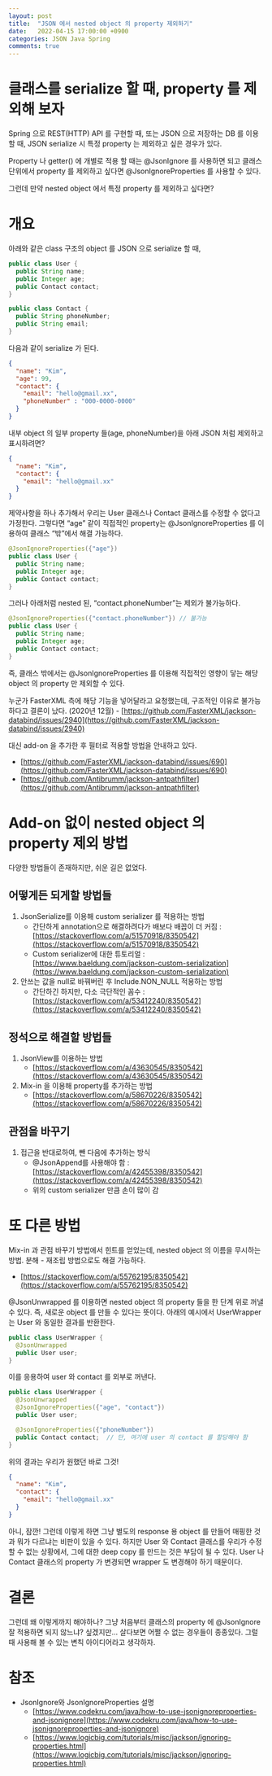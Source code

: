 ```yaml
---
layout: post
title:  "JSON 에서 nested object 의 property 제외하기"
date:   2022-04-15 17:00:00 +0900
categories: JSON Java Spring
comments: true
---
```


# 클래스를 serialize 할 때, property 를 제외해 보자

Spring 으로 REST(HTTP) API 를 구현할 때, 또는 JSON 으로 저장하는 DB 를 이용할 때, JSON serialize 시 특정 property 는 제외하고 싶은 경우가 있다.

Property 나 getter() 에 개별로 적용 할 때는 @JsonIgnore 를 사용하면 되고 클래스 단위에서 property 를 제외하고 싶다면 @JsonIgnoreProperties 를 사용할 수 있다.

그런데 만약 nested object 에서 특정 property 를 제외하고 싶다면? 

# 개요

아래와 같은 class 구조의 object 를 JSON 으로 serialize 할 때, 

```java
public class User {
  public String name;
  public Integer age;
  public Contact contact;
}

public class Contact {
  public String phoneNumber;
  public String email;
}
```

다음과 같이 serialize 가 된다.

```json
{
  "name": "Kim",
  "age": 99,
  "contact": {
    "email": "hello@gmail.xx",
    "phoneNumber" : "000-0000-0000"
  }
}
```

내부 object 의 일부 property 들(age, phoneNumber)을 아래 JSON 처럼 제외하고 표시하려면?

```json
{
  "name": "Kim",
  "contact": {
    "email": "hello@gmail.xx"
  }
}
```

제약사항을 하나 추가해서 우리는 User 클래스나 Contact 클래스를 수정할 수 없다고 가정한다. 그렇다면 “age” 같이 직접적인 property는 @JsonIgnoreProperties 를 이용하여 클래스 “밖”에서 해결 가능하다.

```java
@JsonIgnoreProperties({"age"})
public class User {
  public String name;
  public Integer age;
  public Contact contact;
}
```

그러나 아래처럼 nested 된, “contact.phoneNumber”는 제외가 불가능하다.

```java
@JsonIgnoreProperties({"contact.phoneNumber"}) // 불가능
public class User {
  public String name;
  public Integer age;
  public Contact contact;
}
```

즉, 클래스 밖에서는 @JsonIgnoreProperties 를 이용해 직접적인 영향이 닿는 해당 object 의 property 만 제외할 수 있다.

누군가 FasterXML 측에 해당 기능을 넣어달라고 요청했는데, 구조적인 이유로 불가능하다고 결론이 났다. (2020년 12월) - [https://github.com/FasterXML/jackson-databind/issues/2940](https://github.com/FasterXML/jackson-databind/issues/2940)

대신 add-on 을 추가한 후 필터로 적용할 방법을 안내하고 있다.  

- [https://github.com/FasterXML/jackson-databind/issues/690](https://github.com/FasterXML/jackson-databind/issues/690)
- [https://github.com/Antibrumm/jackson-antpathfilter](https://github.com/Antibrumm/jackson-antpathfilter)

# Add-on 없이 nested object 의 property 제외 방법

다양한 방법들이 존재하지만, 쉬운 길은 없었다. 

## 어떻게든 되게할 방법들

1. JsonSerialize를 이용해 custom serializer 를 적용하는 방법
    - 간단하게 annotation으로 해결하려다가 배보다 배꼽이 더 커짐 : [https://stackoverflow.com/a/51570918/8350542](https://stackoverflow.com/a/51570918/8350542)
    - Custom serializer에 대한 튜토리얼 : [https://www.baeldung.com/jackson-custom-serialization](https://www.baeldung.com/jackson-custom-serialization)
2. 안쓰는 값을 null로 바꿔버린 후 Include.NON_NULL 적용하는 방법
    - 간단하긴 하지만, 다소 극단적인 꼼수 : [https://stackoverflow.com/a/53412240/8350542](https://stackoverflow.com/a/53412240/8350542)

## 정석으로 해결할 방법들

1. JsonView를 이용하는 방법
    - [https://stackoverflow.com/a/43630545/8350542](https://stackoverflow.com/a/43630545/8350542)
2. Mix-in 을 이용해 property를 추가하는 방법
    - [https://stackoverflow.com/a/58670226/8350542](https://stackoverflow.com/a/58670226/8350542)

## 관점을 바꾸기

1. 접근을 반대로하여, 뺀 다음에 추가하는 방식
    - @JsonAppend를 사용해야 함 : [https://stackoverflow.com/a/42455398/8350542](https://stackoverflow.com/a/42455398/8350542)
    - 위의 custom serializer 만큼 손이 많이 감

# 또 다른 방법

Mix-in 과 관점 바꾸기 방법에서 힌트를 얻었는데, nested object 의 이름을 무시하는 방법. 분해 - 재조립 방법으로도 해결 가능하다.

- [https://stackoverflow.com/a/55762195/8350542](https://stackoverflow.com/a/55762195/8350542)

@JsonUnwrapped 를 이용하면 nested object 의 property 들을 한 단계 위로 꺼낼 수 있다. 즉, 새로운 object 를 만들 수 있다는 뜻이다. 아래의 예시에서 UserWrapper 는 User 와 동일한 결과를 반환한다.

```java
public class UserWrapper {
  @JsonUnwrapped
  public User user;
}
```

이를 응용하여 user 와 contact 를 외부로 꺼낸다.

```java
public class UserWrapper {
  @JsonUnwrapped
  @JsonIgnoreProperties({"age", "contact"})
  public User user;

  @JsonIgnoreProperties({"phoneNumber"})
  public Contact contact;  // 단, 여기에 user 의 contact 를 할당해야 함
}
```

위의 결과는 우리가 원했던 바로 그것!

```json
{
  "name": "Kim",
  "contact": {
    "email": "hello@gmail.xx"
  }
}
```

아니, 잠깐! 그런데 이렇게 하면 그냥 별도의 response 용 object 를 만들어 매핑한 것과 뭐가 다르냐는 비판이 있을 수 있다. 하지만 User 와 Contact 클래스를 우리가 수정할 수 없는 상황에서, 그에 대한 deep copy 를 만드는 것은 부담이 될 수 있다. User 나 Contact 클래스의 property 가 변경되면 wrapper 도 변경해야 하기 때문이다.

# 결론

그런데 왜 이렇게까지 해야하나? 그냥 처음부터 클래스의 property 에 @JsonIgnore 잘 적용하면 되지 않느냐? 싶겠지만... 살다보면 어쩔 수 없는 경우들이 종종있다. 그럴 때 사용해 볼 수 있는 변칙 아이디어라고 생각하자.

# 참조

- JsonIgnore와 JsonIgnoreProperties 설명
    - [https://www.codekru.com/java/how-to-use-jsonignoreproperties-and-jsonignore](https://www.codekru.com/java/how-to-use-jsonignoreproperties-and-jsonignore)
    - [https://www.logicbig.com/tutorials/misc/jackson/ignoring-properties.html](https://www.logicbig.com/tutorials/misc/jackson/ignoring-properties.html)